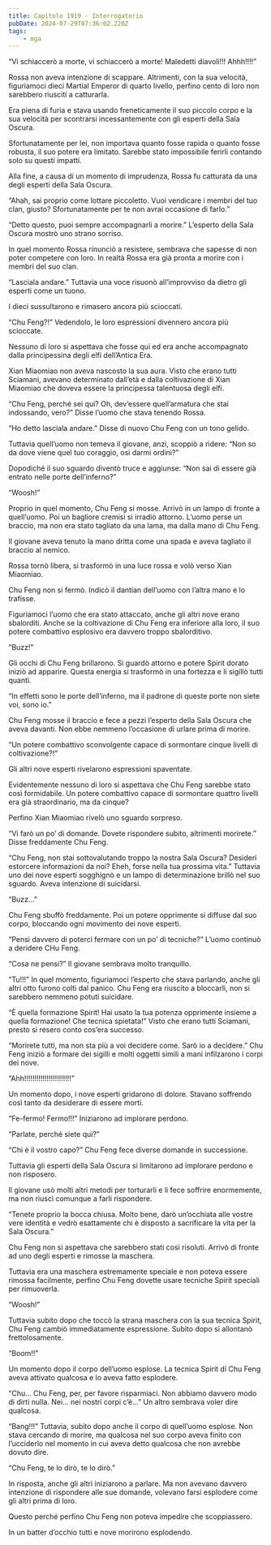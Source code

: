 ```yaml
---
title: Capitolo 1919 - Interrogatorio
pubDate: 2024-07-29T07:36:02.220Z
tags:
    - mga
---
```


“Vi schiaccerò a morte, vi schiaccerò a morte! Maledetti diavoli!!! Ahhh!!!!”

Rossa non aveva intenzione di scappare. Altrimenti, con la sua velocità, figuriamoci dieci Martial Emperor di quarto livello, perfino cento di loro non sarebbero riusciti a catturarla.

Era piena di furia e stava usando freneticamente il suo piccolo corpo e la sua velocità per scontrarsi incessantemente con gli esperti della Sala Oscura.

Sfortunatamente per lei, non importava quanto fosse rapida o quanto fosse robusta, il suo potere era limitato. Sarebbe stato impossibile ferirli contando solo su questi impatti.

Alla fine, a causa di un momento di imprudenza, Rossa fu catturata da una degli esperti della Sala Oscura.

“Ahah, sai proprio come lottare piccoletto. Vuoi vendicare i membri del tuo clan, giusto? Sfortunatamente per te non avrai occasione di farlo.”

“Detto questo, puoi sempre accompagnarli a morire.” L’esperto della Sala Oscura mostrò uno strano sorriso.

In quel momento Rossa rinunciò a resistere, sembrava che sapesse di non poter competere con loro. In realtà Rossa era già pronta a morire con i membri del suo clan.

“Lasciala andare.” Tuttavia una voce risuonò all’improvviso da dietro gli esperti come un tuono.

I dieci sussultarono e rimasero ancora più scioccati.

“Chu Feng?!” Vedendolo, le loro espressioni divennero ancora più scioccate.

Nessuno di loro si aspettava che fosse qui ed era anche accompagnato dalla principessina degli elfi dell’Antica Era.

Xian Miaomiao non aveva nascosto la sua aura. Visto che erano tutti Sciamani, avevano determinato dall’età e dalla coltivazione di Xian Miaomiao che doveva essere la principessa talentuosa degli elfi.

“Chu Feng, perché sei qui? Oh, dev’essere quell’armatura che stai indossando, vero?” Disse l’uomo che stava tenendo Rossa.

“Ho detto lasciala andare.” Disse di nuovo Chu Feng con un tono gelido.

Tuttavia quell’uomo non temeva il giovane, anzi, scoppiò a ridere: “Non so da dove viene quel tuo coraggio, osi darmi ordini?”

Dopodiché il suo sguardo diventò truce e aggiunse: “Non sai di essere già entrato nelle porte dell’inferno?”

“Woosh!”

Proprio in quel momento, Chu Feng si mosse. Arrivò in un lampo di fronte a quell’uomo. Poi un bagliore cremisi si irradiò attorno. L’uomo perse un braccio, ma non era stato tagliato da una lama, ma dalla mano di Chu Feng.

Il giovane aveva tenuto la mano dritta come una spada e aveva tagliato il braccio al nemico.

Rossa tornò libera, si trasformò in una luce rossa e volò verso Xian Miaomiao.

Chu Feng non si fermò. Indicò il dantian dell’uomo con l’altra mano e lo trafisse.

Figuriamoci l’uomo che era stato attaccato, anche gli altri nove erano sbalorditi. Anche se la coltivazione di Chu Feng era inferiore alla loro, il suo potere combattivo esplosivo era davvero troppo sbalorditivo.

“Buzz!”

Gli occhi di Chu Feng brillarono. Si guardò attorno e potere Spirit dorato iniziò ad apparire. Questa energia si trasformò in una fortezza e li sigillò tutti quanti.

“In effetti sono le porte dell’inferno, ma il padrone di queste porte non siete voi, sono io.”

Chu Feng mosse il braccio e fece a pezzi l’esperto della Sala Oscura che aveva davanti. Non ebbe nemmeno l’occasione di urlare prima di morire.

“Un potere combattivo sconvolgente capace di sormontare cinque livelli di coltivazione?!”

Gli altri nove esperti rivelarono espressioni spaventate.

Evidentemente nessuno di loro si aspettava che Chu Feng sarebbe stato così formidabile. Un potere combattivo capace di sormontare quattro livelli era già straordinario, ma da cinque?

Perfino Xian Miaomiao rivelò uno sguardo sorpreso.

“Vi farò un po’ di domande. Dovete rispondere subito, altrimenti morirete.” Disse freddamente Chu Feng.

“Chu Feng, non stai sottovalutando troppo la nostra Sala Oscura? Desideri estorcere informazioni da noi? Eheh, forse nella tua prossima vita.” Tuttavia uno dei nove esperti sogghignò e un lampo di determinazione brillò nel suo sguardo. Aveva intenzione di suicidarsi.

“Buzz…”

Chu Feng sbuffò freddamente. Poi un potere opprimente si diffuse dal suo corpo, bloccando ogni movimento dei nove esperti.

“Pensi davvero di poterci fermare con un po’ di tecniche?” L’uomo continuò a deridere CHu Feng.

“Cosa ne pensi?” Il giovane sembrava molto tranquillo.

“Tu!!!” In quel momento, figuriamoci l’esperto che stava parlando, anche gli altri otto furono colti dal panico. Chu Feng era riuscito a bloccarli, non si sarebbero nemmeno potuti suicidare.

“È quella formazione Spirit! Hai usato la tua potenza opprimente insieme a quella formazione! Che tecnica spietata!” Visto che erano tutti Sciamani, presto si resero conto cos’era successo.

“Morirete tutti, ma non sta più a voi decidere come. Sarò io a decidere.” Chu Feng iniziò a formare dei sigilli e molti oggetti simili a mani infilzarono i corpi dei nove.

“Ahh!!!!!!!!!!!!!!!!!!!!!!!”

Un momento dopo, i nove esperti gridarono di dolore. Stavano soffrendo così tanto da desiderare di essere morti.

“Fe-fermo! Fermo!!!” Iniziarono ad implorare perdono.

“Parlate, perché siete qui?”

“Chi è il vostro capo?” Chu Feng fece diverse domande in successione.

Tuttavia gli esperti della Sala Oscura si limitarono ad implorare perdono e non risposero.

Il giovane usò molti altri metodi per torturarli e li fece soffrire enormemente, ma non riuscì comunque a farli rispondere.

“Tenete proprio la bocca chiusa. Molto bene, darò un’occhiata alle vostre vere identità e vedrò esattamente chi è disposto a sacrificare la vita per la Sala Oscura.”

Chu Feng non si aspettava che sarebbero stati così risoluti. Arrivò di fronte ad uno degli esperti e rimosse la maschera.

Tuttavia era una maschera estremamente speciale e non poteva essere rimossa facilmente, perfino Chu Feng dovette usare tecniche Spirit speciali per rimuoverla.

“Woosh!”

Tuttavia subito dopo che toccò la strana maschera con la sua tecnica Spirit, Chu Feng cambiò immediatamente espressione. Subito dopo si allontanò frettolosamente.

“Boom!!”

Un momento dopo il corpo dell’uomo esplose. La tecnica Spirit di Chu Feng aveva attivato qualcosa e lo aveva fatto esplodere.

“Chu… Chu Feng, per, per favore risparmiaci. Non abbiamo davvero modo di dirti nulla. Nei… nei nostri corpi c’è…” Un altro sembrava voler dire qualcosa.

“Bang!!!” Tuttavia, subito dopo anche il corpo di quell’uomo esplose. Non stava cercando di morire, ma qualcosa nel suo corpo aveva finito con l’ucciderlo nel momento in cui aveva detto qualcosa che non avrebbe dovuto dire.

“Chu Feng, te lo dirò, te lo dirò.”

In risposta, anche gli altri iniziarono a parlare. Ma non avevano davvero intenzione di rispondere alle sue domande, volevano farsi esplodere come gli altri prima di loro.

Questo perché perfino Chu Feng non poteva impedire che scoppiassero.

In un batter d’occhio tutti e nove morirono esplodendo.



